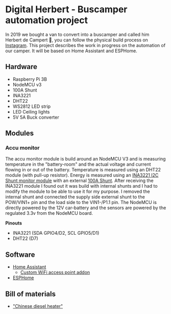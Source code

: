# Digital Herbert - Buscamper automation project
In 2019 we bought a van to convert into a buscamper and called him Herbert de Campert 🚐, you can follow the physical build process on [Instagram](https://www.instagram.com/herbertdecampert/). This project describes the work in progress on the automation of our camper. It will be based on Home Assistant and ESPHome.

## Hardware
- Raspberry Pi 3B
- NodeMCU v3
- 100A Shunt
- INA3221
- DHT22
- WS2812 LED strip
- LED Ceiling lights
- 5V 5A Buck converter

## Modules
### Accu monitor
The accu monitor module is build around an NodeMCU V3 and is measuring temperature in the "battery-room" and the actual voltage and current flowing in or out of the battery. Temperature is measured using an DHT22 module (with pull-up resistor). Energy is measured using an [INA3221 I2C Shunt monitor module](https://nl.aliexpress.com/item/32828796768.html) with an external [100A Shunt](https://nl.aliexpress.com/item/32879352313.html). After receiving the INA3221 module I found out it was build with internal shunts and I had to modify the module to be able to use it for my purpose. I removed the internal shunt and connected the supply side external shunt to the POW/VIN1+ pin and the load side to the VIN1-/P1.1 pin. The NodeMCU is directly powered by the 12V car-battery and the sensors are powered by the regulated 3.3v from the NodeMCU board.

**Pinouts**
- INA3221 (SDA GPIO4/D2, SCL GPIO5/D1)
- DHT22 (D7)


## Software
- [Home Assistant](https://www.home-assistant.io/)
  - [Custom WiFi access point addon](https://github.com/joosthb/hassio-addons)
- [ESPHome](https://esphome.io/)

## Bill of materials
- ["Chinese diesel heater"](https://nl.aliexpress.com/item/32836642933.html)
